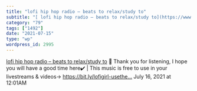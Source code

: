 ```yaml
---
title: "lofi hip hop radio – beats to relax/study to"
subtitle: "[ lofi hip hop radio – beats to relax/study to](https://www.youtube.com/watch?v=5qap5aO4i9A)"
category: "79"
tags: ["1492"]
date: "2021-07-15"
type: "wp"
wordpress_id: 2995
---
```

[ lofi hip hop radio – beats to relax/study to](https://www.youtube.com/watch?v=5qap5aO4i9A)
 🤗 Thank you for listening, I hope you will have a good time here✔️ | This music is free to use in your livestreams & videos→ https://bit.ly/lofigirl-usethe…
July 16, 2021 at 12:01AM